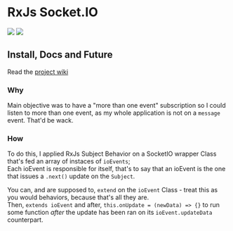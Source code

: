 # RxJs Socket.IO
<img src="https://gitlab.com/moshmage/rxjs-socket.io/badges/master/build.svg"/> <img src="https://gitlab.com/moshmage/rxjs-socket.io/badges/master/coverage.svg"/>

## Install, Docs and Future
Read the [project wiki](https://gitlab.com/moshmage/rxjs-socket.io/wikis/home)

### Why
Main objective was to have a "more than one event" subscription so I could listen to more than one event, as my
whole application is not on a `message` event. That'd be wack.

### How
To do this, I applied RxJs Subject Behavior on a SocketIO wrapper Class that's fed an array of instaces of `ioEvents`;    
Each ioEvent is responsible for itself, that's to say that an ioEvent is the one that issues a `.next()` update on the `Subject`.

You can, and are supposed to, `extend` on the `ioEvent` Class - treat this as you would behaviors, because that's all they are.    
Then, `extends ioEvent` and after, `this.onUpdate = (newData) => {}` to run some function *after* the update has been ran on its `ioEvent.updateData` counterpart.
